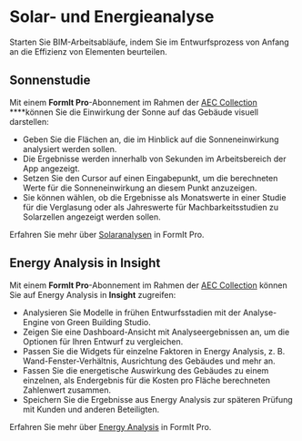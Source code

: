 # Solar- und Energieanalyse

Starten Sie BIM-Arbeitsabläufe, indem Sie im Entwurfsprozess von Anfang an die Effizienz von Elementen beurteilen.

## Sonnenstudie

Mit einem **FormIt Pro**-Abonnement im Rahmen der [AEC Collection](https://www.autodesk.de/collections/architecture-engineering-construction/overview) ****können Sie die Einwirkung der Sonne auf das Gebäude visuell darstellen:

* Geben Sie die Flächen an, die im Hinblick auf die Sonneneinwirkung analysiert werden sollen.
* Die Ergebnisse werden innerhalb von Sekunden im Arbeitsbereich der App angezeigt.
* Setzen Sie den Cursor auf einen Eingabepunkt, um die berechneten Werte für die Sonneneinwirkung an diesem Punkt anzuzeigen.
* Sie können wählen, ob die Ergebnisse als Monatswerte in einer Studie für die Verglasung oder als Jahreswerte für Machbarkeitsstudien zu Solarzellen angezeigt werden sollen.

Erfahren Sie mehr über [Solaranalysen](../tool-library/solar-analysis.md) in FormIt Pro.

## Energy Analysis in Insight

Mit einem **FormIt Pro**-Abonnement im Rahmen der [AEC Collection](https://www.autodesk.de/collections/architecture-engineering-construction/overview) können Sie auf Energy Analysis in **Insight** zugreifen:

* Analysieren Sie Modelle in frühen Entwurfsstadien mit der Analyse-Engine von Green Building Studio.
* Zeigen Sie eine Dashboard-Ansicht mit Analyseergebnissen an, um die Optionen für Ihren Entwurf zu vergleichen.
* Passen Sie die Widgets für einzelne Faktoren in Energy Analysis, z. B. Wand-Fenster-Verhältnis, Ausrichtung des Gebäudes und mehr an.
* Fassen Sie die energetische Auswirkung des Gebäudes zu einem einzelnen, als Endergebnis für die Kosten pro Fläche berechneten Zahlenwert zusammen.
* Speichern Sie die Ergebnisse aus Energy Analysis zur späteren Prüfung mit Kunden und anderen Beteiligten.

Erfahren Sie mehr über [Energy Analysis](https://formit.autodesk.com/page/formit-insight) in FormIt Pro.

